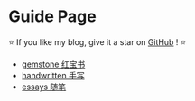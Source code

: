 # Guide Page

⭐️ If you like my blog, give it a star on [GitHub](https://github.com/zhaoyuuu/blog) ! ⭐️

- [gemstone 红宝书](/gemstone/intro)
- [handwritten 手写](/handwritten/intro)
- [essays 随笔](/essays/intro)
